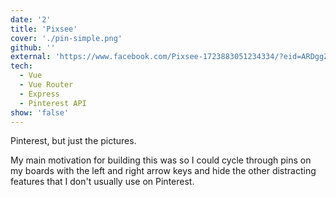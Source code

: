 ```yaml
---
date: '2'
title: 'Pixsee'
cover: './pin-simple.png'
github: ''
external: 'https://www.facebook.com/Pixsee-1723883051234334/?eid=ARDggZx4c2jc0XjFUr10GspZ6RChDFOHTPWCDPQemNnK0sua-wagT1Mtxtgs9seOFj1Tm87HkC5v-kze'
tech:
  - Vue
  - Vue Router
  - Express
  - Pinterest API
show: 'false'
---
```


Pinterest, but just the pictures.

My main motivation for building this was so I could cycle through pins on my boards with the left and right arrow keys and hide the other distracting features that I don't usually use on Pinterest.
